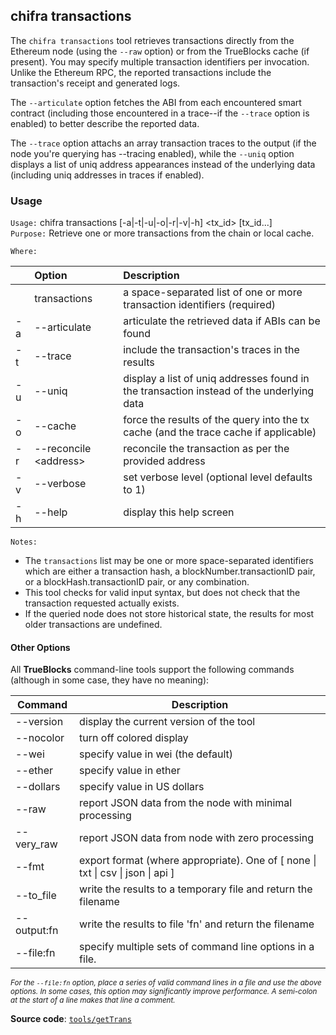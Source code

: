 ## chifra transactions

The `chifra transactions` tool retrieves transactions directly from the Ethereum node (using the `--raw` option) or from the TrueBlocks cache (if present). You may specify multiple transaction identifiers per invocation. Unlike the Ethereum RPC, the reported transactions include the transaction's receipt and generated logs.

The `--articulate` option fetches the ABI from each encountered smart contract (including those encountered in a trace--if the `--trace` option is enabled) to better describe the reported data.

The `--trace` option attachs an array transaction traces to the output (if the node you're querying has --tracing enabled), while the `--uniq` option displays a list of uniq address appearances instead of the underlying data (including uniq addresses in traces if enabled).

### Usage

`Usage:`    chifra transactions [-a|-t|-u|-o|-r|-v|-h] &lt;tx_id&gt; [tx_id...]  
`Purpose:`  Retrieve one or more transactions from the chain or local cache.

`Where:`  

| | Option | Description |
| :----- | :----- | :---------- |
|  | transactions | a space-separated list of one or more transaction identifiers (required) |
| -a | --articulate | articulate the retrieved data if ABIs can be found |
| -t | --trace | include the transaction's traces in the results |
| -u | --uniq | display a list of uniq addresses found in the transaction instead of the underlying data |
| -o | --cache | force the results of the query into the tx cache (and the trace cache if applicable) |
| -r | --reconcile &lt;address&gt; | reconcile the transaction as per the provided address |
| -v | --verbose | set verbose level (optional level defaults to 1) |
| -h | --help | display this help screen |

`Notes:`

- The `transactions` list may be one or more space-separated identifiers which are either a transaction hash,
  a blockNumber.transactionID pair, or a blockHash.transactionID pair, or any combination.
- This tool checks for valid input syntax, but does not check that the transaction requested actually exists.
- If the queried node does not store historical state, the results for most older transactions are undefined.

#### Other Options

All **TrueBlocks** command-line tools support the following commands (although in some case, they have no meaning):

| Command     | Description                                                                                     |
| ----------- | ----------------------------------------------------------------------------------------------- |
| --version   | display the current version of the tool                                                         |
| --nocolor   | turn off colored display                                                                        |
| --wei       | specify value in wei (the default)                                                              |
| --ether     | specify value in ether                                                                          |
| --dollars   | specify value in US dollars                                                                     |
| --raw       | report JSON data from the node with minimal processing                                          |
| --very_raw  | report JSON data from node with zero processing                                                 |
| --fmt       | export format (where appropriate). One of [ none &#124; txt &#124; csv &#124; json &#124; api ] |
| --to_file   | write the results to a temporary file and return the filename                                   |
| --output:fn | write the results to file 'fn' and return the filename                                          |
| --file:fn   | specify multiple sets of command line options in a file.                                        |

<small>*For the `--file:fn` option, place a series of valid command lines in a file and use the above options. In some cases, this option may significantly improve performance. A semi-colon at the start of a line makes that line a comment.*</small>

**Source code**: [`tools/getTrans`](https://github.com/TrueBlocks/trueblocks-core/tree/master/src/tools/getTrans)

